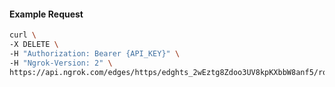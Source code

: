 <!-- Code generated for API Clients. DO NOT EDIT. -->

#### Example Request

```bash
curl \
-X DELETE \
-H "Authorization: Bearer {API_KEY}" \
-H "Ngrok-Version: 2" \
https://api.ngrok.com/edges/https/edghts_2wEztg8Zdoo3UV8kpKXbbW8anf5/routes/edghtsrt_2wEztd7zNJQlMQKq76Rnsuq2i3f/circuit_breaker
```
